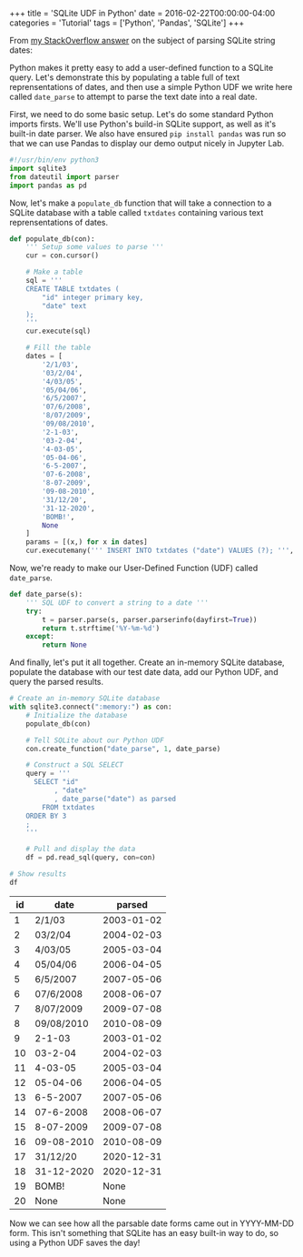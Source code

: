 +++
title = 'SQLite UDF in Python'
date = 2016-02-22T00:00:00-04:00
categories = 'Tutorial'
tags = ['Python', 'Pandas', 'SQLite']
+++

From [my StackOverflow answer](https://stackoverflow.com/a/35544470/83144) on the
subject of parsing SQLite string dates:

Python makes it pretty easy to add a user-defined function to a SQLite query. Let's demonstrate this by populating a table full of text reprensentations of dates, and then use a simple Python UDF we write here called `date_parse` to attempt to parse the text date into a real date.

First, we need to do some basic setup. Let's do some standard Python imports firsts. We'll use Python's build-in SQLite support, as well as it's built-in date parser. We also have ensured `pip install pandas` was run so that we can use Pandas to display our demo output nicely in Jupyter Lab.

```python
#!/usr/bin/env python3
import sqlite3
from dateutil import parser
import pandas as pd
```

Now, let's make a `populate_db` function that will take a connection to a SQLite database with a table called `txtdates` containing various text reprensentations of dates.

```python
def populate_db(con):
    ''' Setup some values to parse '''
    cur = con.cursor()

    # Make a table
    sql = '''
    CREATE TABLE txtdates (
        "id" integer primary key,
        "date" text
    );
    '''
    cur.execute(sql)

    # Fill the table
    dates = [
        '2/1/03',
        '03/2/04',
        '4/03/05',
        '05/04/06',
        '6/5/2007',
        '07/6/2008',
        '8/07/2009',
        '09/08/2010',
        '2-1-03',
        '03-2-04',
        '4-03-05',
        '05-04-06',
        '6-5-2007',
        '07-6-2008',
        '8-07-2009',
        '09-08-2010',
        '31/12/20',
        '31-12-2020',
        'BOMB!',
        None
    ]
    params = [(x,) for x in dates]
    cur.executemany(''' INSERT INTO txtdates ("date") VALUES (?); ''', params)

```

Now, we're ready to make our User-Defined Function (UDF) called `date_parse`.

```python
def date_parse(s):
    ''' SQL UDF to convert a string to a date '''
    try:
        t = parser.parse(s, parser.parserinfo(dayfirst=True))
        return t.strftime('%Y-%m-%d')
    except:
        return None
```

And finally, let's put it all together. Create an in-memory SQLite database, populate
the database with our test date data, add our Python UDF, and query the parsed results.

```python
# Create an in-memory SQLite database
with sqlite3.connect(":memory:") as con:
    # Initialize the database
    populate_db(con)

    # Tell SQLite about our Python UDF
    con.create_function("date_parse", 1, date_parse)

    # Construct a SQL SELECT
    query = '''
      SELECT "id"
           , "date"
           , date_parse("date") as parsed
        FROM txtdates
    ORDER BY 3
    ;
    '''

    # Pull and display the data
    df = pd.read_sql(query, con=con)

# Show results
df
```

| id  | date       | parsed     |
| --- | ---------- | ---------- |
| 1   | 2/1/03     | 2003-01-02 |
| 2   | 03/2/04    | 2004-02-03 |
| 3   | 4/03/05    | 2005-03-04 |
| 4   | 05/04/06   | 2006-04-05 |
| 5   | 6/5/2007   | 2007-05-06 |
| 6   | 07/6/2008  | 2008-06-07 |
| 7   | 8/07/2009  | 2009-07-08 |
| 8   | 09/08/2010 | 2010-08-09 |
| 9   | 2-1-03     | 2003-01-02 |
| 10  | 03-2-04    | 2004-02-03 |
| 11  | 4-03-05    | 2005-03-04 |
| 12  | 05-04-06   | 2006-04-05 |
| 13  | 6-5-2007   | 2007-05-06 |
| 14  | 07-6-2008  | 2008-06-07 |
| 15  | 8-07-2009  | 2009-07-08 |
| 16  | 09-08-2010 | 2010-08-09 |
| 17  | 31/12/20   | 2020-12-31 |
| 18  | 31-12-2020 | 2020-12-31 |
| 19  | BOMB!      | None       |
| 20  | None       | None       |

Now we can see how all the parsable date forms came out in YYYY-MM-DD form. This isn't something that SQLite has an easy built-in way to do, so using a Python UDF saves the day!
